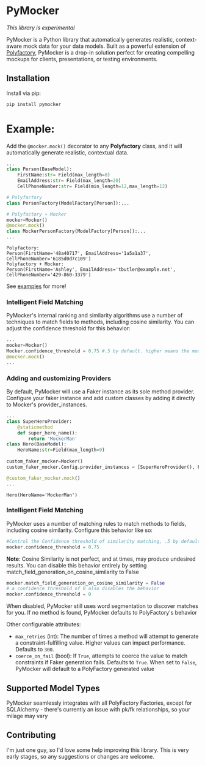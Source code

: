 # PyMocker
*This library is experimental*

PyMocker is a Python library that automatically generates realistic, context-aware mock data for your data models. Built as a powerful extension of [Polyfactory](https://github.com/litestar-org/polyfactory), PyMocker is a drop-in solution perfect for creating compelling mockups for clients, presentations, or testing environments.

## Installation
Install via pip:
```bash
pip install pymocker
```
# Example:
Add the `@mocker.mock()` decorator to any **Polyfactory** class, and it will automatically generate realistic, contextual data.
```python
...
class Person(BaseModel):
    FirstName:str= Field(max_length=8)
    EmailAddress:str= Field(max_length=20)
    CellPhoneNumber:str= Field(min_length=12,max_length=12)

# Polyfactory
class PersonFactory(ModelFactory[Person]):...

# Polyfactory + Mocker
mocker=Mocker()
@mocker.mock()
class MockerPersonFactory(ModelFactory[Person]):...
...
```
```shell
Polyfactory:
Person(FirstName='48a40717', EmailAddress='1a5a1a37', CellPhoneNumber='6185d0d7c109')
Polyfactory + Mocker:
Person(FirstName='Ashley', EmailAddress='tbutler@example.net', CellPhoneNumber='429-860-3379')
```
See [examples](https://github.com/eschallack/PyMocker/tree/main/examples) for more!

### Intelligent Field Matching

PyMocker's internal ranking and similarity algorithms use a number of techniques to match fields to methods, including cosine similarity. You can adjust the confidence threshold for this behavior:

```python
...
mocker=Mocker()
Mocker.confidence_threshold = 0.75 #.5 by default. higher means the model must be more confident to match
@mocker.mock()
...
```
### Adding and customizing Providers
By default, PyMocker will use a Faker instance as its sole method provider. Configure your faker instance and add custom classes by adding it directly to Mocker's provider_instances.

```python
...
class SuperHeroProvider:
    @staticmethod
    def super_hero_name():
        return 'MockerMan'
class Hero(BaseModel):
    HeroName:str=Field(max_length=9)
    
custom_faker_mocker=Mocker()
custom_faker_mocker.Config.provider_instances = [SuperHeroProvider(), Faker(locale='en_us')] # order affects matches

@custom_faker_mocker.mock()
...

```
```shell
Hero(HeroName='MockerMan')
```

### Intelligent Field Matching

PyMocker uses a number of matching rules to match methods to fields, including cosine similarity.
Configure this behavior like so:
```python
#Control the Confidence threshold of similarity matching, .5 by default
mocker.confidence_threshold = 0.75
```
**Note**: Cosine Similarity is not perfect, and at times, may produce undesired results.
You can disable this behavior entirely by setting match_field_generation_on_cosine_similarity to False
```python
mocker.match_field_generation_on_cosine_similarity = False
# a confidence threshold of 0 also disables the behavior
mocker.confidence_threshold = 0
```
When disabled, PyMocker still uses word segmentation to discover matches for you. If no method is found,
PyMocker defaults to PolyFactory's behavior

Other configurable attributes:
*   `max_retries` (int): The number of times a method will attempt to generate a constraint-fulfilling value. Higher values can impact performance. Defaults to `300`.
*   `coerce_on_fail` (bool): If `True`, attempts to coerce the value to match constraints if Faker generation fails. Defaults to `True`. When set to `False`, PyMocker will default to a PolyFactory generated value

## Supported Model Types

PyMocker seamlessly integrates with all PolyFactory Factories, except for SQLAlchemy - there's currently an issue
with pk/fk relationships, so your milage may vary

## Contributing

I'm just one guy, so I'd love some help improving this library. This is very early stages, so any suggestions or changes are welcome.
